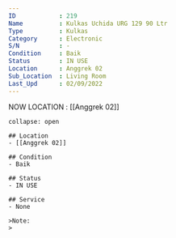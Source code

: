 ```yaml
---
ID            : 219
Name          : Kulkas Uchida URG 129 90 Ltr
Type          : Kulkas
Category      : Electronic
S/N           : -
Condition     : Baik
Status        : IN USE
Location      : Anggrek 02
Sub_Location  : Living Room
Last_Upd      : 02/09/2022
---
```



NOW LOCATION : [[Anggrek 02]]

```ad-History
collapse: open

## Location
- [[Anggrek 02]]

## Condition
- Baik

## Status
- IN USE

## Service
- None

>Note:
>


```
